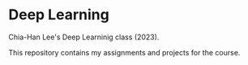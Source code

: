 # Deep Learning

Chia-Han Lee's Deep Learninig class (2023).

This repository contains my assignments and projects for the course.

